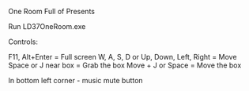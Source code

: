 One Room Full of Presents

Run LD37OneRoom.exe

Controls:

F11, Alt+Enter = Full screen
W, A, S, D or Up, Down, Left, Right = Move
Space or J near box = Grab the box
Move + J or Space = Move the box

In bottom left corner - music mute button